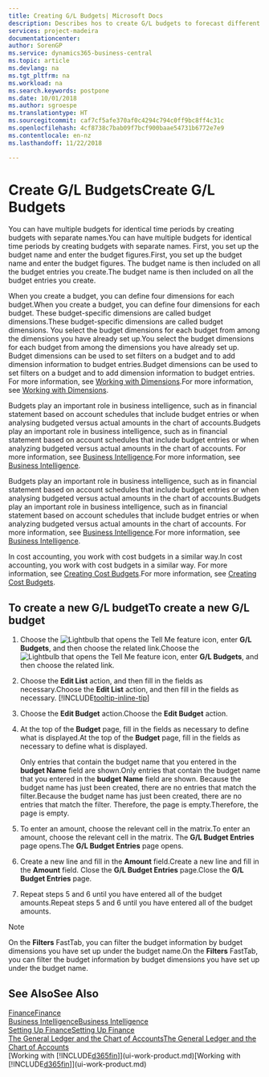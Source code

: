 ```yaml
---
title: Creating G/L Budgets| Microsoft Docs
description: Describes hos to create G/L budgets to forecast different financial activities and assign dimensions for business intelligence purposes.
services: project-madeira
documentationcenter: 
author: SorenGP
ms.service: dynamics365-business-central
ms.topic: article
ms.devlang: na
ms.tgt_pltfrm: na
ms.workload: na
ms.search.keywords: postpone
ms.date: 10/01/2018
ms.author: sgroespe
ms.translationtype: HT
ms.sourcegitcommit: caf7cf5afe370af0c4294c794c0ff9bc8ff4c31c
ms.openlocfilehash: 4cf8738c7bab09f7bcf900baae54731b6772e7e9
ms.contentlocale: en-nz
ms.lasthandoff: 11/22/2018

---
```

# <a name="create-gl-budgets"></a><span data-ttu-id="ef793-103">Create G/L Budgets</span><span class="sxs-lookup"><span data-stu-id="ef793-103">Create G/L Budgets</span></span>
<span data-ttu-id="ef793-104">You can have multiple budgets for identical time periods by creating budgets with separate names.</span><span class="sxs-lookup"><span data-stu-id="ef793-104">You can have multiple budgets for identical time periods by creating budgets with separate names.</span></span> <span data-ttu-id="ef793-105">First, you set up the budget name and enter the budget figures.</span><span class="sxs-lookup"><span data-stu-id="ef793-105">First, you set up the budget name and enter the budget figures.</span></span> <span data-ttu-id="ef793-106">The budget name is then included on all the budget entries you create.</span><span class="sxs-lookup"><span data-stu-id="ef793-106">The budget name is then included on all the budget entries you create.</span></span>  

 <span data-ttu-id="ef793-107">When you create a budget, you can define four dimensions for each budget.</span><span class="sxs-lookup"><span data-stu-id="ef793-107">When you create a budget, you can define four dimensions for each budget.</span></span> <span data-ttu-id="ef793-108">These budget-specific dimensions are called budget dimensions.</span><span class="sxs-lookup"><span data-stu-id="ef793-108">These budget-specific dimensions are called budget dimensions.</span></span> <span data-ttu-id="ef793-109">You select the budget dimensions for each budget from among the dimensions you have already set up.</span><span class="sxs-lookup"><span data-stu-id="ef793-109">You select the budget dimensions for each budget from among the dimensions you have already set up.</span></span> <span data-ttu-id="ef793-110">Budget dimensions can be used to set filters on a budget and to add dimension information to budget entries.</span><span class="sxs-lookup"><span data-stu-id="ef793-110">Budget dimensions can be used to set filters on a budget and to add dimension information to budget entries.</span></span> <span data-ttu-id="ef793-111">For more information, see [Working with Dimensions](finance-dimensions.md).</span><span class="sxs-lookup"><span data-stu-id="ef793-111">For more information, see [Working with Dimensions](finance-dimensions.md).</span></span>

 <span data-ttu-id="ef793-112">Budgets play an important role in business intelligence, such as in financial statement based on account schedules that include budget entries or when analysing budgeted versus actual amounts in the chart of accounts.</span><span class="sxs-lookup"><span data-stu-id="ef793-112">Budgets play an important role in business intelligence, such as in financial statement based on account schedules that include budget entries or when analyzing budgeted versus actual amounts in the chart of accounts.</span></span> <span data-ttu-id="ef793-113">For more information, see [Business Intelligence](bi.md).</span><span class="sxs-lookup"><span data-stu-id="ef793-113">For more information, see [Business Intelligence](bi.md).</span></span>

 <span data-ttu-id="ef793-114">Budgets play an important role in business intelligence, such as in financial statement based on account schedules that include budget entries or when analysing budgeted versus actual amounts in the chart of accounts.</span><span class="sxs-lookup"><span data-stu-id="ef793-114">Budgets play an important role in business intelligence, such as in financial statement based on account schedules that include budget entries or when analyzing budgeted versus actual amounts in the chart of accounts.</span></span> <span data-ttu-id="ef793-115">For more information, see [Business Intelligence](bi.md).</span><span class="sxs-lookup"><span data-stu-id="ef793-115">For more information, see [Business Intelligence](bi.md).</span></span>

<span data-ttu-id="ef793-116">In cost accounting, you work with cost budgets in a similar way.</span><span class="sxs-lookup"><span data-stu-id="ef793-116">In cost accounting, you work with cost budgets in a similar way.</span></span> <span data-ttu-id="ef793-117">For more information, see [Creating Cost Budgets](finance-create-cost-budgets.md).</span><span class="sxs-lookup"><span data-stu-id="ef793-117">For more information, see [Creating Cost Budgets](finance-create-cost-budgets.md).</span></span>    

## <a name="to-create-a-new-gl-budget"></a><span data-ttu-id="ef793-118">To create a new G/L budget</span><span class="sxs-lookup"><span data-stu-id="ef793-118">To create a new G/L budget</span></span>  
1. <span data-ttu-id="ef793-119">Choose the ![Lightbulb that opens the Tell Me feature](media/ui-search/search_small.png "Tell me what you want to do") icon, enter **G/L Budgets**, and then choose the related link.</span><span class="sxs-lookup"><span data-stu-id="ef793-119">Choose the ![Lightbulb that opens the Tell Me feature](media/ui-search/search_small.png "Tell me what you want to do") icon, enter **G/L Budgets**, and then choose the related link.</span></span>  
2. <span data-ttu-id="ef793-120">Choose the **Edit List** action, and then fill in the fields as necessary.</span><span class="sxs-lookup"><span data-stu-id="ef793-120">Choose the **Edit List** action, and then fill in the fields as necessary.</span></span> [!INCLUDE[tooltip-inline-tip](includes/tooltip-inline-tip_md.md)]  
3. <span data-ttu-id="ef793-121">Choose the **Edit Budget** action.</span><span class="sxs-lookup"><span data-stu-id="ef793-121">Choose the **Edit Budget** action.</span></span>
4. <span data-ttu-id="ef793-122">At the top of the **Budget** page, fill in the fields as necessary to define what is displayed.</span><span class="sxs-lookup"><span data-stu-id="ef793-122">At the top of the **Budget** page, fill in the fields as necessary to define what is displayed.</span></span>  

    <span data-ttu-id="ef793-123">Only entries that contain the budget name that you entered in the **budget Name** field are shown.</span><span class="sxs-lookup"><span data-stu-id="ef793-123">Only entries that contain the budget name that you entered in the **budget Name** field are shown.</span></span> <span data-ttu-id="ef793-124">Because the budget name has just been created, there are no entries that match the filter.</span><span class="sxs-lookup"><span data-stu-id="ef793-124">Because the budget name has just been created, there are no entries that match the filter.</span></span> <span data-ttu-id="ef793-125">Therefore, the page is empty.</span><span class="sxs-lookup"><span data-stu-id="ef793-125">Therefore, the page is empty.</span></span>  
5. <span data-ttu-id="ef793-126">To enter an amount, choose the relevant cell in the matrix.</span><span class="sxs-lookup"><span data-stu-id="ef793-126">To enter an amount, choose the relevant cell in the matrix.</span></span> <span data-ttu-id="ef793-127">The **G/L Budget Entries** page opens.</span><span class="sxs-lookup"><span data-stu-id="ef793-127">The **G/L Budget Entries** page opens.</span></span>  
6. <span data-ttu-id="ef793-128">Create a new line and fill in the **Amount** field.</span><span class="sxs-lookup"><span data-stu-id="ef793-128">Create a new line and fill in the **Amount** field.</span></span> <span data-ttu-id="ef793-129">Close the **G/L Budget Entries** page.</span><span class="sxs-lookup"><span data-stu-id="ef793-129">Close the **G/L Budget Entries** page.</span></span>  
7. <span data-ttu-id="ef793-130">Repeat steps 5 and 6 until you have entered all of the budget amounts.</span><span class="sxs-lookup"><span data-stu-id="ef793-130">Repeat steps 5 and 6 until you have entered all of the budget amounts.</span></span>  

> [!NOTE]  
>  <span data-ttu-id="ef793-131">On the **Filters** FastTab, you can filter the budget information by budget dimensions you have set up under the budget name.</span><span class="sxs-lookup"><span data-stu-id="ef793-131">On the **Filters** FastTab, you can filter the budget information by budget dimensions you have set up under the budget name.</span></span>   

## <a name="see-also"></a><span data-ttu-id="ef793-132">See Also</span><span class="sxs-lookup"><span data-stu-id="ef793-132">See Also</span></span>
[<span data-ttu-id="ef793-133">Finance</span><span class="sxs-lookup"><span data-stu-id="ef793-133">Finance</span></span>](finance.md)  
[<span data-ttu-id="ef793-134">Business Intelligence</span><span class="sxs-lookup"><span data-stu-id="ef793-134">Business Intelligence</span></span>](bi.md)  
[<span data-ttu-id="ef793-135">Setting Up Finance</span><span class="sxs-lookup"><span data-stu-id="ef793-135">Setting Up Finance</span></span>](finance-setup-finance.md)  
[<span data-ttu-id="ef793-136">The General Ledger and the Chart of Accounts</span><span class="sxs-lookup"><span data-stu-id="ef793-136">The General Ledger and the Chart of Accounts</span></span>](finance-general-ledger.md)  
<span data-ttu-id="ef793-137">[Working with [!INCLUDE[d365fin](includes/d365fin_md.md)]](ui-work-product.md)</span><span class="sxs-lookup"><span data-stu-id="ef793-137">[Working with [!INCLUDE[d365fin](includes/d365fin_md.md)]](ui-work-product.md)</span></span>  

